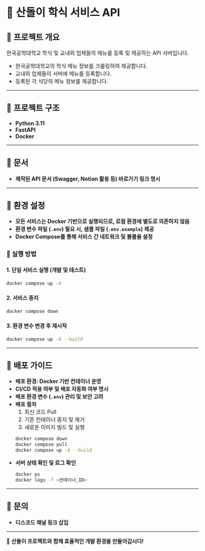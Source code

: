 # 📌 산돌이 학식 서비스 API

## 📂 프로젝트 개요  
한국공학대학교 학식 및 교내외 업체들의 메뉴를 등록 및 제공하는 API 서버입니다.
- 한국공학대학교의 학식 메뉴 정보를 크롤링하여 제공합니다.
- 교내외 업체들이 서버에 메뉴를 등록합니다.
- 등록된 각 식당의 메뉴 정보를 제공합니다.

---

## 📌 프로젝트 구조  
- **Python 3.11**
- **FastAPI**
- **Docker**    

---

## 📌 문서  
- **제작된 API 문서 (Swagger, Notion 활용 등) 바로가기 링크 명시**  

---
## 📌 환경 설정  
- **모든 서비스는 Docker 기반으로 실행되므로, 로컬 환경에 별도로 의존하지 않음**  
- **환경 변수 파일 (`.env`) 필요 시, 샘플 파일 (`.env.example`) 제공**  
- **Docker Compose를 통해 서비스 간 네트워크 및 볼륨을 설정**  

### 📌 실행 방법  
#### 1. 단일 서비스 실행 (개발 및 테스트)  
```bash
docker compose up -d
```
#### 2. 서비스 중지  
```bash
docker compose down
```
#### 3. 환경 변수 변경 후 재시작  
```bash
docker compose up -d --build
```

---

## 📌 배포 가이드  
- **배포 환경: Docker 기반 컨테이너 운영**  
- **CI/CD 적용 여부 및 배포 자동화 여부 명시**  
- **배포 환경 변수 (`.env`) 관리 및 보안 고려**  
- **배포 절차**  
  1. 최신 코드 Pull  
  2. 기존 컨테이너 중지 및 제거  
  3. 새로운 이미지 빌드 및 실행  
  ```bash
  docker compose down
  docker compose pull
  docker compose up -d --build
  ```
- **서버 상태 확인 및 로그 확인**  
  ```bash
  docker ps
  docker logs -f <컨테이너_ID>
  ```

---

## 📌 문의  
- **디스코드 채널 링크 삽입**  

---
🚀 **산돌이 프로젝트와 함께 효율적인 개발 환경을 만들어갑시다!**
